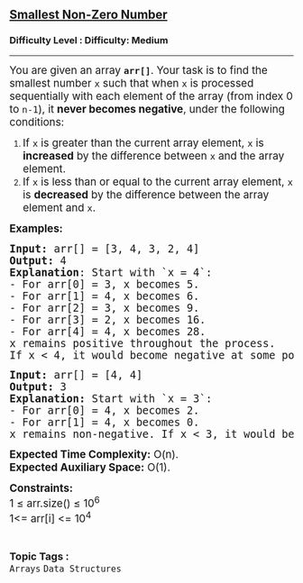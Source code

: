 <h2><a href="https://www.geeksforgeeks.org/problems/find-smallest-non-zero-number4510/1?page=1&difficulty=Medium&status=attempted&sortBy=accuracy">Smallest Non-Zero Number</a></h2><h3>Difficulty Level : Difficulty: Medium</h3><hr><div class="problems_problem_content__Xm_eO"><p><span style="font-size: 14pt;">You are given an array <code><strong>arr[]</strong></code>. Your task is to find the smallest number <code>x</code> such that when <code>x</code> is processed sequentially with each element of the array (from index 0 to <code>n-1</code>), it <strong>never becomes negative</strong>, under the following conditions:</span></p>
<ol>
<li><span style="font-size: 14pt;">If <code>x</code> is greater than the current array element, <code>x</code> is <strong>increased</strong> by the difference between <code>x</code> and the array element.</span></li>
<li><span style="font-size: 14pt;">If <code>x</code> is less than or equal to the current array element, <code>x</code> is <strong>decreased</strong> by the difference between the array element and <code>x</code>.</span></li>
</ol>
<p><span style="font-size: 14pt;"><strong>Examples:</strong></span></p>
<pre><span style="font-size: 14pt;"><strong>Input: </strong>arr[] = [3, 4, 3, 2, 4]
<strong>Output:</strong> 4
<strong>Explanation</strong>: Start with `x = 4`:
- For arr[0] = 3, x becomes 5.
- For arr[1] = 4, x becomes 6.
- For arr[2] = 3, x becomes 9.
- For arr[3] = 2, x becomes 16.
- For arr[4] = 4, x becomes 28.<br>x remains positive throughout the process.
If x &lt; 4, it would become negative at some point.</span></pre>
<pre><span style="font-size: 14pt;"><strong>Input: </strong>arr[] = [4, 4]
<strong>Output:</strong> 3
<strong>Explanation:</strong> Start with `x = 3`:
- For arr[0] = 4, x becomes 2.
- For arr[1] = 4, x becomes 0.<br>x remains non-negative. If x &lt; 3, it would become negative.</span></pre>
<p><span style="font-size: 14pt;"><strong>Expected Time Complexity:</strong> O(n).&nbsp;<br><strong>Expected Auxiliary Space:</strong> O(1).</span></p>
<p><span style="font-size: 14pt;"><strong>Constraints:</strong><br>1 ≤ arr.size() ≤ 10<sup>6<br></sup>1&lt;= arr[i] &lt;= 10<sup>4</sup><sup><br></sup></span></p></div><br><p><span style=font-size:18px><strong>Topic Tags : </strong><br><code>Arrays</code>&nbsp;<code>Data Structures</code>&nbsp;